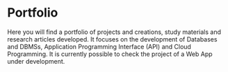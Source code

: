 # Portfolio
Here you will find a portfolio of projects and creations, study materials and research articles developed. It focuses on the development of Databases and DBMSs, Application Programming Interface (API) and Cloud Programming. It is currently possible to check the project of a Web App under development.
